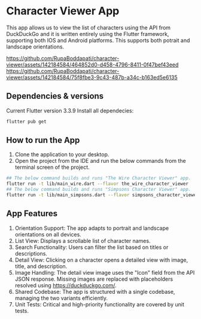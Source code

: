 # Character Viewer App
This app allows us to view the list of characters using the API from DuckDuckGo and it is written entirely using the Flutter framework, supporting both IOS and Android platforms. This supports both potrait and landscape orientations. 

https://github.com/RupaBoddapati/character-viewer/assets/142184584/464852d0-d458-4796-8411-0f47bef43eed
https://github.com/RupaBoddapati/character-viewer/assets/142184584/75f8fbe3-9c43-487b-a34c-b163ed5e6135

## Dependencies & versions
Current Flutter version 3.3.9
Install all dependecies:
```bash
flutter pub get
```

## How to run the App
1) Clone the application to your desktop.
2) Open the project from the IDE and run the below commands from the terminal screen of the project.
```bash
## The below command builds and runs "The Wire Character Viewer" app.
flutter run -t lib/main_wire.dart --flavor the_wire_character_viewer
## The below command builds and runs "Simpsons Character Viewer" app.
flutter run -t lib/main_simpsons.dart --flavor simpsons_character_viewer
```

## App Features
1) Orientation Support: The app adapts to portrait and landscape orientations on all devices.
2) List View: Displays a scrollable list of character names.
3) Search Functionality: Users can filter the list based on titles or descriptions.
4) Detail View: Clicking on a character opens a detailed view with image, title, and description.
5) Image Handling: The detail view image uses the "Icon" field from the API JSON response. Missing images are replaced with placeholders resolved using https://duckduckgo.com/.
6) Shared Codebase: The app is structured with a single codebase, managing the two variants efficiently.
7) Unit Tests: Critical and high-priority functionality are covered by unit tests.
